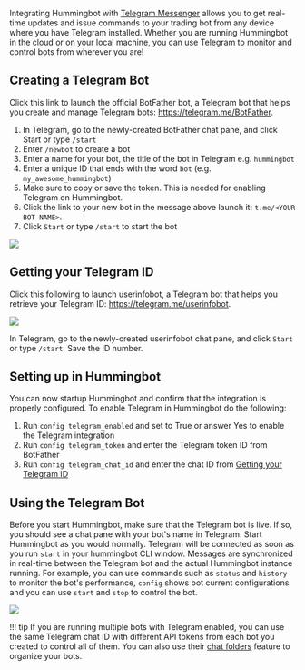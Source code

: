 Integrating Hummingbot with [Telegram Messenger](https://telegram.org/) allows you to get real-time updates and issue commands to your trading bot from any device where you have Telegram installed.
Whether you are running Hummingbot in the cloud or on your local machine, you can use Telegram to monitor and control bots from wherever you are!

## Creating a Telegram Bot

Click this link to launch the official BotFather bot, a Telegram bot that helps you create and manage Telegram bots: <https://telegram.me/BotFather>.

1. In Telegram, go to the newly-created BotFather chat pane, and click Start or type `/start`
2. Enter `/newbot` to create a bot
3. Enter a name for your bot, the title of the bot in Telegram e.g. `hummingbot`
4. Enter a unique ID that ends with the word `bot` (e.g. `my_awesome_hummingbot`)
5. Make sure to copy or save the token. This is needed for enabling Telegram on Hummingbot.
6. Click the link to your new bot in the message above launch it: `t.me/<YOUR BOT NAME>`.
7. Click `Start` or type `/start` to start the bot

![](/assets/img/telegram-demo.gif)

## Getting your Telegram ID

Click this following to launch userinfobot, a Telegram bot that helps you retrieve your Telegram ID: <https://telegram.me/userinfobot>.

![](/assets/img/telegram.png)

In Telegram, go to the newly-created userinfobot chat pane, and click `Start` or type `/start`. Save the ID number.

## Setting up in Hummingbot

You can now startup Hummingbot and confirm that the integration is properly configured. To enable Telegram in Hummingbot do the following:

1. Run `config telegram_enabled` and set to True or answer Yes to enable the Telegram integration
2. Run `config telegram_token` and enter the Telegram token ID from BotFather
3. Run `config telegram_chat_id` and enter the chat ID from [Getting your Telegram ID](#getting-your-telegram-id)

## Using the Telegram Bot

Before you start Hummingbot, make sure that the Telegram bot is live. If so, you should see a chat pane with your bot's name in Telegram.
Start Hummingbot as you would normally. Telegram will be connected as soon as you run `start` in your hummingbot CLI window. Messages are synchronized in real-time between the Telegram bot and the actual Hummingbot instance running. For example, you can use commands such as `status` and `history` to monitor the bot's performance, `config` shows bot current configurations and you can use `start` and `stop` to control the bot.

![](/assets/img/telegram-command.png)

!!! tip
    If you are running multiple bots with Telegram enabled, you can use the same Telegram chat ID with different API tokens from each bot you created to control all of them. You can also use their [chat folders](https://telegram.org/blog/folders) feature to organize your bots.

